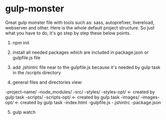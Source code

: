 # gulp-monster
Great gulp monster file with tools such as: sass, autoprefixer, livereload, webserver and other.
Here is the whole default project structure. So just what you have to do, it's go step by step these below points.

1. npm init

2. install all needed packages which are included in package.json or gulpfile.js file

3. add .jshintrc file near to the gulpfile.js because it's needed by gulp task in the /scripts directory

4. general files and directories view:

-project-name/
  -node_modules/
  -src/
    -styles/
    -styles-opt/ <- created by gulp task
    -scripts/
    -scripts-opt/ <- created by gulp task
    -images/
    -images-opt/ <- created by gulp task
    -index.html
  -gulpfile.js
  -.jshintrc
  -package.json
  
  
5. gulp watch
    
